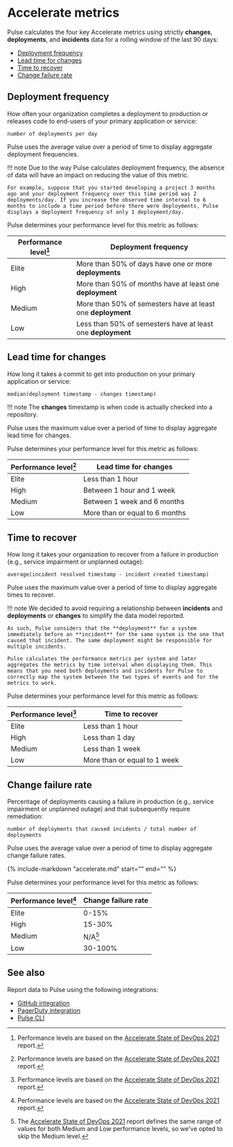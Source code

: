 # Accelerate metrics

Pulse calculates the four key Accelerate metrics using strictly **changes**, **deployments**, and **incidents** data for a rolling window of the last 90 days:

-   [Deployment frequency](#deployment-frequency)
-   [Lead time for changes](#lead-time-for-changes)
-   [Time to recover](#time-to-recover)
-   [Change failure rate](#change-failure-rate)

## Deployment frequency

How often your organization completes a deployment to production or releases code to end-users of your primary application or service:

```text
number of deployments per day
```

Pulse uses the average value over a period of time to display aggregate deployment frequencies.

!!! note
    Due to the way Pulse calculates deployment frequency, the absence of data will have an impact on reducing the value of this metric.

    For example, suppose that you started developing a project 3 months ago and your deployment frequency over this time period was 2 deployments/day. If you increase the observed time interval to 6 months to include a time period before there were deployments, Pulse displays a deployment frequency of only 1 deployment/day.

Pulse determines your performance level for this metric as follows:

| Performance level[^1] | Deployment frequency                                        |
| --------------------- | ----------------------------------------------------------- |
| Elite                 | More than 50% of days have one or more **deployments**      |
| High                  | More than 50% of months have at least one **deployment**    |
| Medium                | More than 50% of semesters have at least one **deployment** |
| Low                   | Less than 50% of semesters have at least one **deployment** |

## Lead time for changes

How long it takes a commit to get into production on your primary application or service:

```text
median(deployment timestamp - changes timestamp)
```

!!! note
    The **changes** timestamp is when code is actually checked into a repository.

Pulse uses the maximum value over a period of time to display aggregate lead time for changes.

Pulse determines your performance level for this metric as follows:

| Performance level[^1] | Lead time for changes          |
| --------------------- | ------------------------------ |
| Elite                 | Less than 1 hour               |
| High                  | Between 1 hour and 1 week      |
| Medium                | Between 1 week and 6 months    |
| Low                   | More than or equal to 6 months |

## Time to recover

How long it takes your organization to recover from a failure in production (e.g., service impairment or unplanned outage):

```text
average(incident resolved timestamp - incident created timestamp)
```

Pulse uses the maximum value over a period of time to display aggregate times to recover.

<!--match-incident-deployment-start-->
!!! note
    We decided to avoid requiring a relationship between **incidents** and **deployments** or **changes** to simplify the data model reported.

    As such, Pulse considers that the **deployment** for a system immediately before an **incident** for the same system is the one that caused that incident. The same deployment might be responsible for multiple incidents.

    Pulse calculates the performance metrics per system and later aggregates the metrics by time interval when displaying them. This means that you need both deployments and incidents for Pulse to correctly map the system between the two types of events and for the metrics to work.
<!--match-incident-deployment-end-->

Pulse determines your performance level for this metric as follows:

| Performance level[^1] | Time to recover              |
| --------------------- | ---------------------------- |
| Elite                 | Less than 1 hour             |
| High                  | Less than 1 day              |
| Medium                | Less than 1 week             |
| Low                   | More than or equal to 1 week |

## Change failure rate

Percentage of deployments causing a failure in production (e.g., service impairment or unplanned outage) and that subsequently require remediation:

```text
number of deployments that caused incidents / total number of deployments
```

Pulse uses the average value over a period of time to display aggregate change failure rates.

{%
   include-markdown "accelerate.md"
   start="<!--match-incident-deployment-start-->"
   end="<!--match-incident-deployment-end-->"
%}

Pulse determines your performance level for this metric as follows:

| Performance level[^1] | Change failure rate |
| --------------------- | ------------------- |
| Elite                 | 0-15%               |
| High                  | 15-30%              |
| Medium                | N/A[^2]             |
| Low                   | 30-100%             |

[^1]: Performance levels are based on the [Accelerate State of DevOps 2021](https://services.google.com/fh/files/misc/state-of-devops-2021.pdf) report.
[^2]: The [Accelerate State of DevOps 2021](https://services.google.com/fh/files/misc/state-of-devops-2021.pdf) report defines the same range of values for both Medium and Low performance levels, so we've opted to skip the Medium level.

## See also

Report data to Pulse using the following integrations:

-   [GitHub integration](../one-click-integrations/github-integration.md)
-   [PagerDuty integration](../one-click-integrations/pagerduty-integration.md)
-   [Pulse CLI](../cli/cli.md)
